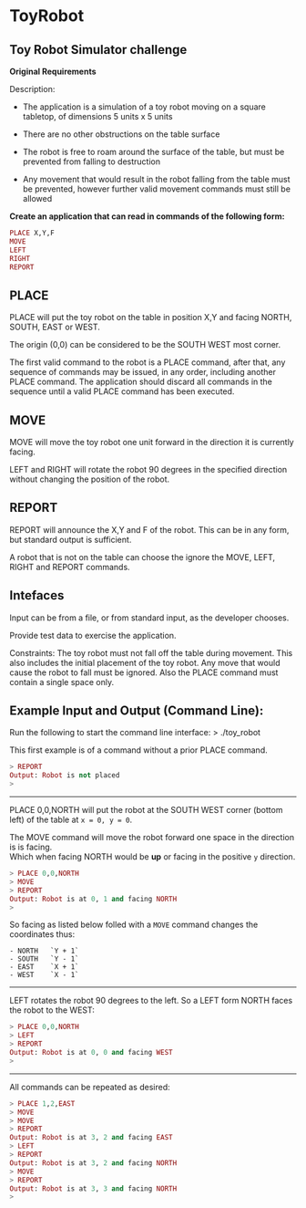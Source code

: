 # ToyRobot

## Toy Robot Simulator challenge

**Original Requirements**

Description:

- The application is a simulation of a toy robot moving on a square tabletop, of dimensions 5 units x 5 units

- There are no other obstructions on the table surface

- The robot is free to roam around the surface of the table, but must be prevented from falling to destruction

- Any movement that would result in the robot falling from the table must be prevented, however further valid movement commands must still be allowed


**Create an application that can read in commands of the following form:**

```elixir
PLACE X,Y,F
MOVE
LEFT
RIGHT
REPORT
```

## PLACE

PLACE will put the toy robot on the table in position X,Y and facing NORTH, SOUTH, EAST or WEST.

The origin (0,0) can be considered to be the SOUTH WEST most corner.

The first valid command to the robot is a PLACE command, after that, any sequence of commands may be issued, in any order, including another PLACE command. The application should discard all commands in the sequence until a valid PLACE command has been executed.

## MOVE

MOVE will move the toy robot one unit forward in the direction it is currently facing.

LEFT and RIGHT will rotate the robot 90 degrees in the specified direction without changing the position of the robot.

## REPORT

REPORT will announce the X,Y and F of the robot. This can be in any form, but standard output is sufficient.

A robot that is not on the table can choose the ignore the MOVE, LEFT, RIGHT and REPORT commands.

## Intefaces

Input can be from a file, or from standard input, as the developer chooses.

Provide test data to exercise the application.

Constraints: The toy robot must not fall off the table during movement. This also includes the initial placement of the toy robot. Any move that would cause the robot to fall must be ignored. Also the PLACE command must contain a single space only.

## Example Input and Output (Command Line):

Run the following to start the command line interface:
    > ./toy_robot

This first example is of a command without a prior PLACE command.
```elixir
> REPORT
Output: Robot is not placed
>
```
  --------------------------------------------------------------------------------
PLACE 0,0,NORTH will put the robot at the SOUTH WEST corner (bottom left) of the table
at `x = 0, y = 0`.

The MOVE command will move the robot forward one space in the direction is is facing.   
Which when facing NORTH would be **up** or facing in the positive `y` direction.
```elixir
> PLACE 0,0,NORTH
> MOVE
> REPORT
Output: Robot is at 0, 1 and facing NORTH
>
```
So facing as listed below folled with a `MOVE` command changes the coordinates thus:

    - NORTH   `Y + 1`
    - SOUTH   `Y - 1` 
    - EAST    `X + 1`
    - WEST    `X - 1`
  --------------------------------------------------------------------------------
LEFT rotates the robot 90 degrees to the left. So a LEFT form NORTH faces the robot to the WEST:
```elixir
> PLACE 0,0,NORTH
> LEFT
> REPORT
Output: Robot is at 0, 0 and facing WEST
>
```

   --------------------------------------------------------------------------------
All commands can be repeated as desired:
```elixir
> PLACE 1,2,EAST
> MOVE
> MOVE
> REPORT
Output: Robot is at 3, 2 and facing EAST
> LEFT
> REPORT
Output: Robot is at 3, 2 and facing NORTH
> MOVE
> REPORT
Output: Robot is at 3, 3 and facing NORTH
>
```
